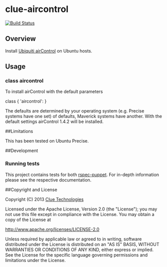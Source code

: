 clue-aircontrol
===============

[![Build Status](https://travis-ci.org/cluetechnologies/clue-aircontrol.png?branch=master)](https://travis-ci.org/cluetechnologies/clue-aircontrol)

## Overview

Install [Ubiquiti airControl](http://wiki.ubnt.com/index.php?title=Aircontrol) on Ubuntu hosts.

## Usage

### class aircontrol

To install airControl with the default parameters

  class { 'aircontrol': }

The defaults are determined by your operating system (e.g. Precise systems have one set) of defaults, Maverick systems have another.  With the default settings airControl 1.4.2 will be installed.

##Limitations

This has been tested on Ubuntu Precise.

##Development

### Running tests

This project contains tests for both [rspec-puppet](http://rspec-puppet.com/). For in-depth information please see the respective documentation.

##Copyright and License

Copyright (C) 2013 [Clue Technologies](https://www.clue.co.za/)

Licensed under the Apache License, Version 2.0 (the "License");
you may not use this file except in compliance with the License.
You may obtain a copy of the License at

  http://www.apache.org/licenses/LICENSE-2.0

Unless required by applicable law or agreed to in writing, software
distributed under the License is distributed on an "AS IS" BASIS,
WITHOUT WARRANTIES OR CONDITIONS OF ANY KIND, either express or implied.
See the License for the specific language governing permissions and
limitations under the License.